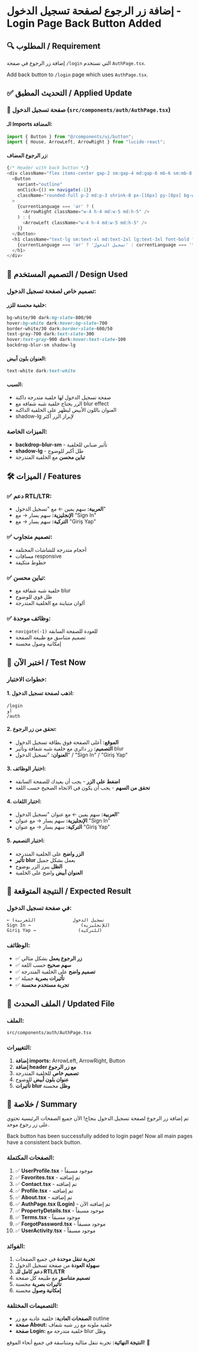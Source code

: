 # إضافة زر الرجوع لصفحة تسجيل الدخول - Login Page Back Button Added

## 🔍 المطلوب / Requirement

إضافة زر الرجوع في صفحة `/login` التي تستخدم `AuthPage.tsx`.

Add back button to `/login` page which uses `AuthPage.tsx`.

## ✅ التحديث المطبق / Applied Update

### 🎯 **صفحة تسجيل الدخول** (`src/components/auth/AuthPage.tsx`)

#### **الـ Imports المضافة:**
```typescript
import { Button } from "@/components/ui/button";
import { House, ArrowLeft, ArrowRight } from "lucide-react";
```

#### **زر الرجوع المضاف:**
```typescript
{/* Header with back button */}
<div className="flex items-center gap-2 sm:gap-4 md:gap-6 mb-6 sm:mb-8 md:mb-10">
  <Button 
    variant="outline" 
    onClick={() => navigate(-1)} 
    className="rounded-full p-2 md:p-3 shrink-0 px-[16px] py-[8px] bg-white/90 dark:bg-slate-800/90 hover:bg-white dark:hover:bg-slate-700 border-white/30 dark:border-slate-600/50 text-gray-700 dark:text-slate-300 hover:text-gray-900 dark:hover:text-slate-100 backdrop-blur-sm shadow-lg"
  >
    {currentLanguage === 'ar' ? (
      <ArrowRight className="w-4 h-4 md:w-5 md:h-5" />
    ) : (
      <ArrowLeft className="w-4 h-4 md:w-5 md:h-5" />
    )}
  </Button>
  <h1 className="text-lg sm:text-xl md:text-2xl lg:text-3xl font-bold flex-1 text-white dark:text-white truncate">
    {currentLanguage === 'ar' ? 'تسجيل الدخول' : currentLanguage === 'tr' ? 'Giriş Yap' : 'Sign In'}
  </h1>
</div>
```

## 🎨 التصميم المستخدم / Design Used

### **تصميم خاص لصفحة تسجيل الدخول:**

#### **خلفية محسنة للزر:**
```css
bg-white/90 dark:bg-slate-800/90 
hover:bg-white dark:hover:bg-slate-700 
border-white/30 dark:border-slate-600/50 
text-gray-700 dark:text-slate-300 
hover:text-gray-900 dark:hover:text-slate-100 
backdrop-blur-sm shadow-lg
```

#### **العنوان بلون أبيض:**
```css
text-white dark:text-white
```

#### **السبب:**
- صفحة تسجيل الدخول لها خلفية متدرجة داكنة
- الزر يحتاج خلفية شبه شفافة مع blur effect
- العنوان باللون الأبيض ليظهر على الخلفية الداكنة
- shadow-lg لإبراز الزر أكثر

### **الميزات الخاصة:**
- **backdrop-blur-sm** - تأثير ضبابي للخلفية
- **shadow-lg** - ظل أكبر للوضوح
- **تباين محسن** مع الخلفية المتدرجة

## 🛠️ الميزات / Features

### **✅ دعم RTL/LTR:**
- **العربية:** سهم يمين ← مع "تسجيل الدخول"
- **الإنجليزية:** سهم يسار → مع "Sign In"
- **التركية:** سهم يسار → مع "Giriş Yap"

### **✅ تصميم متجاوب:**
- أحجام متدرجة للشاشات المختلفة
- مسافات responsive
- خطوط متكيفة

### **✅ تباين محسن:**
- خلفية شبه شفافة مع blur
- ظل قوي للوضوح
- ألوان متباينة مع الخلفية المتدرجة

### **✅ وظائف موحدة:**
- `navigate(-1)` للعودة للصفحة السابقة
- تصميم متناسق مع طبيعة الصفحة
- إمكانية وصول محسنة

## 🧪 اختبر الآن / Test Now

### **خطوات الاختبار:**

#### **1. اذهب لصفحة تسجيل الدخول:**
```
/login
أو
/auth
```

#### **2. تحقق من زر الرجوع:**
- **الموقع:** أعلى الصفحة فوق بطاقة تسجيل الدخول
- **التصميم:** زر دائري مع خلفية شبه شفافة وتأثير blur
- **العنوان:** "تسجيل الدخول" / "Sign In" / "Giriş Yap"

#### **3. اختبار الوظائف:**
- **اضغط على الزر** - يجب أن يعيدك للصفحة السابقة
- **تحقق من السهم** - يجب أن يكون في الاتجاه الصحيح حسب اللغة

#### **4. اختبار اللغات:**
- **العربية:** سهم يمين ← مع عنوان "تسجيل الدخول"
- **الإنجليزية:** سهم يسار → مع عنوان "Sign In"
- **التركية:** سهم يسار → مع عنوان "Giriş Yap"

#### **5. اختبار التصميم:**
- **الزر واضح** على الخلفية المتدرجة
- **تأثير blur** يعمل بشكل جميل
- **الظل** يبرز الزر بوضوح
- **العنوان أبيض** واضح على الخلفية

## 🎯 النتيجة المتوقعة / Expected Result

### **في صفحة تسجيل الدخول:**
```
← تسجيل الدخول              (للعربية)
Sign In →                   (للإنجليزية)
Giriş Yap →                (للتركية)
```

### **الوظائف:**
- ✅ **زر الرجوع يعمل** بشكل مثالي
- ✅ **سهم صحيح** حسب اللغة
- ✅ **تصميم واضح** على الخلفية المتدرجة
- ✅ **تأثيرات بصرية** جميلة
- ✅ **تجربة مستخدم محسنة**

## 🔧 الملف المحدث / Updated File

### **الملف:**
```
src/components/auth/AuthPage.tsx
```

### **التغييرات:**
1. **إضافة imports:** ArrowLeft, ArrowRight, Button
2. **إضافة header مع زر الرجوع**
3. **تصميم خاص** للخلفية المتدرجة
4. **عنوان بلون أبيض** للوضوح
5. **تأثيرات blur وظل** محسنة

## 🎉 خلاصة / Summary

تم إضافة زر الرجوع لصفحة تسجيل الدخول بنجاح! الآن جميع الصفحات الرئيسية تحتوي على زر رجوع موحد.

Back button has been successfully added to login page! Now all main pages have a consistent back button.

### **الصفحات المكتملة:**
1. ✅ **UserProfile.tsx** - موجود مسبقاً
2. ✅ **Favorites.tsx** - تم إضافته
3. ✅ **Contact.tsx** - تم إضافته
4. ✅ **Profile.tsx** - تم إضافته
5. ✅ **About.tsx** - تم إضافته
6. ✅ **AuthPage.tsx (Login)** - تم إضافته الآن
7. ✅ **PropertyDetails.tsx** - موجود مسبقاً
8. ✅ **Terms.tsx** - موجود مسبقاً
9. ✅ **ForgotPassword.tsx** - موجود مسبقاً
10. ✅ **UserActivity.tsx** - موجود مسبقاً

### **الفوائد:**
1. **تجربة تنقل موحدة** في جميع الصفحات
2. **سهولة العودة** من صفحة تسجيل الدخول
3. **دعم كامل للـ RTL/LTR**
4. **تصميم متناسق** مع طبيعة كل صفحة
5. **تأثيرات بصرية** محسنة
6. **إمكانية وصول** محسنة

### **التصميمات المختلفة:**
- **الصفحات العادية:** خلفية عادية مع زر outline
- **صفحة About:** خلفية ملونة مع زر شبه شفاف
- **صفحة Login:** خلفية متدرجة مع blur وظل

**النتيجة النهائية:** تجربة تنقل مثالية ومتناسقة في جميع أنحاء الموقع! 🎯
